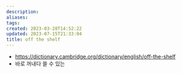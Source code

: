 ```yaml
---
description:
aliases: 
tags: 
created: 2023-03-28T14:52:22
updated: 2023-07-15T21:33:04
title: off the shelf
---
```

- https://dictionary.cambridge.org/dictionary/english/off-the-shelf
- 바로 꺼내다 쓸 수 있는
